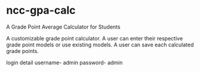 # ncc-gpa-calc
A Grade Point Average Calculator for Students

A customizable grade point calculator. A user can enter their respective grade point models or use existing models.
A user can save each calculated grade points.

login detail
username- admin
password- admin
